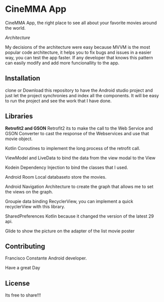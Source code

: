 # CineMMA App

CineMMA App, the right place to see all about your favorite movies around the world.

*Architecture*

My decisions of the architecture were easy because MVVM is the most popular code architecture, it helps you to fix bugs and issues in a easier way, you can test the app faster. If any developer that knows this pattern can easily modify and add more funcionallity to the app.

## Installation

clone or Download this repository to have the Android studio project and just let the project synchronies and index all the components. It will be easy to run the project and see the work that I have done.


## Libraries

**Retrofit2 and GSON**
	Retrofit2 its to make the call to the Web Service and GSON Converter to cast the response of the Webservices and use that movie object.

  Kotlin Coroutines to implement the long process of the retrofit call.
   
  ViewModel and LiveData to bind the data from the view modal to the View

  Kodein Dependency Injection to bind the classes that I used.

  Android Room Local databaseto store the movies.

  Android Navigation Architecture to create the graph that allows me to set the views on the graph.
  
  Groupie data binding RecyclerView, you can implement a quick recyclerView with this library.

  SharedPreferences Kotlin because it changed the version of the latest 29 api.

  Glide to show the picture on the adapter of the list movie poster

## Contributing
Francisco Constante Android developer.

Have a great Day

## License
Its free to share!!!